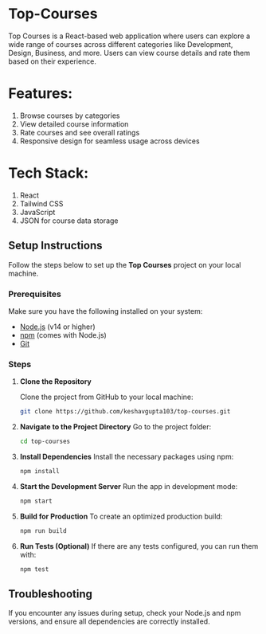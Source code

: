# Top-Courses
Top Courses is a React-based web application where users can explore a wide range of courses across different categories like Development, Design, Business, and more. Users can view course details and rate them based on their experience.
# Features:
1) Browse courses by categories 
2) View detailed course information 
3) Rate courses and see overall ratings 
4) Responsive design for seamless usage across devices
# Tech Stack:
1) React
2) Tailwind CSS
3) JavaScript
4) JSON for course data storage
## Setup Instructions

Follow the steps below to set up the **Top Courses** project on your local machine.

### Prerequisites
Make sure you have the following installed on your system:
- [Node.js](https://nodejs.org/) (v14 or higher)
- [npm](https://www.npmjs.com/) (comes with Node.js)
- [Git](https://git-scm.com/)

### Steps

1. **Clone the Repository**

   Clone the project from GitHub to your local machine:
   ```bash
   git clone https://github.com/keshavgupta103/top-courses.git
2. **Navigate to the Project Directory**
   Go to the project folder:
   ```bash
   cd top-courses
3. **Install Dependencies**
   Install the necessary packages using npm:
   ```bash
   npm install
4. **Start the Development Server**
   Run the app in development mode:
    ```bash
    npm start
5. **Build for Production**
   To create an optimized production build:
    ```bash
    npm run build
6. **Run Tests (Optional)**
   If there are any tests configured, you can run them with:
     ```bash
     npm test

## Troubleshooting
If you encounter any issues during setup, check your Node.js and npm versions, and ensure all dependencies are correctly installed.
